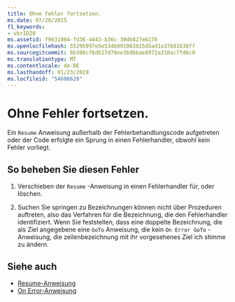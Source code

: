 ```yaml
---
title: Ohne Fehler fortsetzen.
ms.date: 07/20/2015
f1_keywords:
- vbrID20
ms.assetid: f9631804-fd36-4443-b36c-30db827e6176
ms.openlocfilehash: 55295997e5e534b091063815d5ad1a37b81638ff
ms.sourcegitcommit: 6b308cf6d627d78ee36dbbae8972a310ac7fd6c8
ms.translationtype: MT
ms.contentlocale: de-DE
ms.lasthandoff: 01/23/2019
ms.locfileid: "54686620"
---
```

# <a name="resume-without-error"></a>Ohne Fehler fortsetzen.
Ein `Resume` Anweisung außerhalb der Fehlerbehandlungscode aufgetreten oder der Code erfolgte ein Sprung in einen Fehlerhandler, obwohl kein Fehler vorliegt.  
  
## <a name="to-correct-this-error"></a>So beheben Sie diesen Fehler  
  
1.  Verschieben der `Resume` -Anweisung in einen Fehlerhandler für, oder löschen.  
  
2.  Suchen Sie springen zu Bezeichnungen können nicht über Prozeduren auftreten, also das Verfahren für die Bezeichnung, die den Fehlerhandler identifiziert. Wenn Sie feststellen, dass eine doppelte Bezeichnung, die als Ziel angegebene eine `GoTo` Anweisung, die kein `On Error GoTo` -Anweisung, die zeilenbezeichnung mit ihr vorgesehenes Ziel ich stimme zu ändern.  
  
## <a name="see-also"></a>Siehe auch
- [Resume-Anweisung](../../../visual-basic/language-reference/statements/resume-statement.md)
- [On Error-Anweisung](../../../visual-basic/language-reference/statements/on-error-statement.md)
